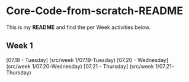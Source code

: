# Core-Code-from-scratch-README

This is my **README** and find the per Week activities below. 

## Week 1 

[07.19 - Tuesday] (src/week 1/07.19-Tuesday)
[07.20 - Wednesday] (src/week 1/07.20-Wednesday)
[07.21 - Thursday] (src/week 1/07.21-Thursday)

